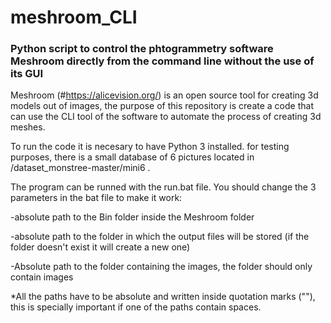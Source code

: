 # meshroom_CLI #
### Python script to control the phtogrammetry software Meshroom directly from the command line without the use of its GUI ###

Meshroom (#https://alicevision.org/) is an open source tool for creating 3d models out of images, the purpose of this repository is create a code that can use the CLI tool of the software to automate the process of creating 3d meshes.




To run the code it is necesary to have Python 3 installed.
for testing purposes, there is a small database of 6 pictures located in /dataset_monstree-master/mini6 . 


The program can be runned with the run.bat file. You should change the 3 parameters in the bat file to make it work:

-absolute path to the Bin folder inside the Meshroom folder

-absolute path to the folder in which the output files will be stored (if the folder doesn't exist it will create a new one)

-Absolute path to the folder containing the images, the folder should only contain images



*All the paths have to be absolute and written inside quotation marks (""), this is specially important if one of the paths contain spaces.



